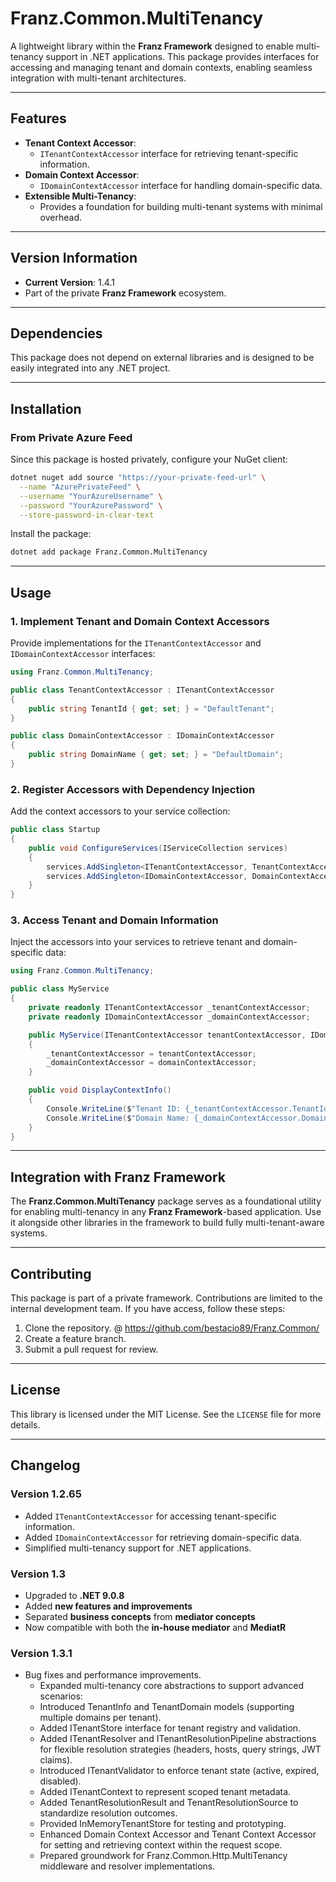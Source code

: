 ﻿# **Franz.Common.MultiTenancy**

A lightweight library within the **Franz Framework** designed to enable multi-tenancy support in .NET applications. This package provides interfaces for accessing and managing tenant and domain contexts, enabling seamless integration with multi-tenant architectures.

---

## **Features**

- **Tenant Context Accessor**:
  - `ITenantContextAccessor` interface for retrieving tenant-specific information.
- **Domain Context Accessor**:
  - `IDomainContextAccessor` interface for handling domain-specific data.
- **Extensible Multi-Tenancy**:
  - Provides a foundation for building multi-tenant systems with minimal overhead.

---

## **Version Information**

- **Current Version**: 1.4.1
- Part of the private **Franz Framework** ecosystem.

---

## **Dependencies**

This package does not depend on external libraries and is designed to be easily integrated into any .NET project.

---

## **Installation**

### **From Private Azure Feed**
Since this package is hosted privately, configure your NuGet client:

```bash
dotnet nuget add source "https://your-private-feed-url" \
  --name "AzurePrivateFeed" \
  --username "YourAzureUsername" \
  --password "YourAzurePassword" \
  --store-password-in-clear-text
```

Install the package:

```bash
dotnet add package Franz.Common.MultiTenancy  
```

---

## **Usage**

### **1. Implement Tenant and Domain Context Accessors**

Provide implementations for the `ITenantContextAccessor` and `IDomainContextAccessor` interfaces:

```csharp
using Franz.Common.MultiTenancy;

public class TenantContextAccessor : ITenantContextAccessor
{
    public string TenantId { get; set; } = "DefaultTenant";
}

public class DomainContextAccessor : IDomainContextAccessor
{
    public string DomainName { get; set; } = "DefaultDomain";
}
```

### **2. Register Accessors with Dependency Injection**

Add the context accessors to your service collection:

```csharp
public class Startup
{
    public void ConfigureServices(IServiceCollection services)
    {
        services.AddSingleton<ITenantContextAccessor, TenantContextAccessor>();
        services.AddSingleton<IDomainContextAccessor, DomainContextAccessor>();
    }
}
```

### **3. Access Tenant and Domain Information**

Inject the accessors into your services to retrieve tenant and domain-specific data:

```csharp
using Franz.Common.MultiTenancy;

public class MyService
{
    private readonly ITenantContextAccessor _tenantContextAccessor;
    private readonly IDomainContextAccessor _domainContextAccessor;

    public MyService(ITenantContextAccessor tenantContextAccessor, IDomainContextAccessor domainContextAccessor)
    {
        _tenantContextAccessor = tenantContextAccessor;
        _domainContextAccessor = domainContextAccessor;
    }

    public void DisplayContextInfo()
    {
        Console.WriteLine($"Tenant ID: {_tenantContextAccessor.TenantId}");
        Console.WriteLine($"Domain Name: {_domainContextAccessor.DomainName}");
    }
}
```

---

## **Integration with Franz Framework**

The **Franz.Common.MultiTenancy** package serves as a foundational utility for enabling multi-tenancy in any **Franz Framework**-based application. Use it alongside other libraries in the framework to build fully multi-tenant-aware systems.

---

## **Contributing**

This package is part of a private framework. Contributions are limited to the internal development team. If you have access, follow these steps:
1. Clone the repository. @ https://github.com/bestacio89/Franz.Common/
2. Create a feature branch.
3. Submit a pull request for review.

---

## **License**

This library is licensed under the MIT License. See the `LICENSE` file for more details.

---

## **Changelog**

### Version 1.2.65
- Added `ITenantContextAccessor` for accessing tenant-specific information.
- Added `IDomainContextAccessor` for retrieving domain-specific data.
- Simplified multi-tenancy support for .NET applications.


### Version 1.3
- Upgraded to **.NET 9.0.8**
- Added **new features and improvements**
- Separated **business concepts** from **mediator concepts**
- Now compatible with both the **in-house mediator** and **MediatR**

### Version 1.3.1

- Bug fixes and performance improvements.
  - Expanded multi-tenancy core abstractions to support advanced scenarios:
  - Introduced TenantInfo and TenantDomain models (supporting multiple domains per tenant).
  - Added ITenantStore interface for tenant registry and validation.
  - Added ITenantResolver and ITenantResolutionPipeline abstractions for flexible resolution strategies (headers, hosts, query strings, JWT claims).
  - Introduced ITenantValidator to enforce tenant state (active, expired, disabled).
  - Added ITenantContext to represent scoped tenant metadata.
  - Added TenantResolutionResult and TenantResolutionSource to standardize resolution outcomes.
  - Provided InMemoryTenantStore for testing and prototyping.
  - Enhanced Domain Context Accessor and Tenant Context Accessor for setting and retrieving context within the request scope.
  - Prepared groundwork for Franz.Common.Http.MultiTenancy middleware and resolver implementations.
